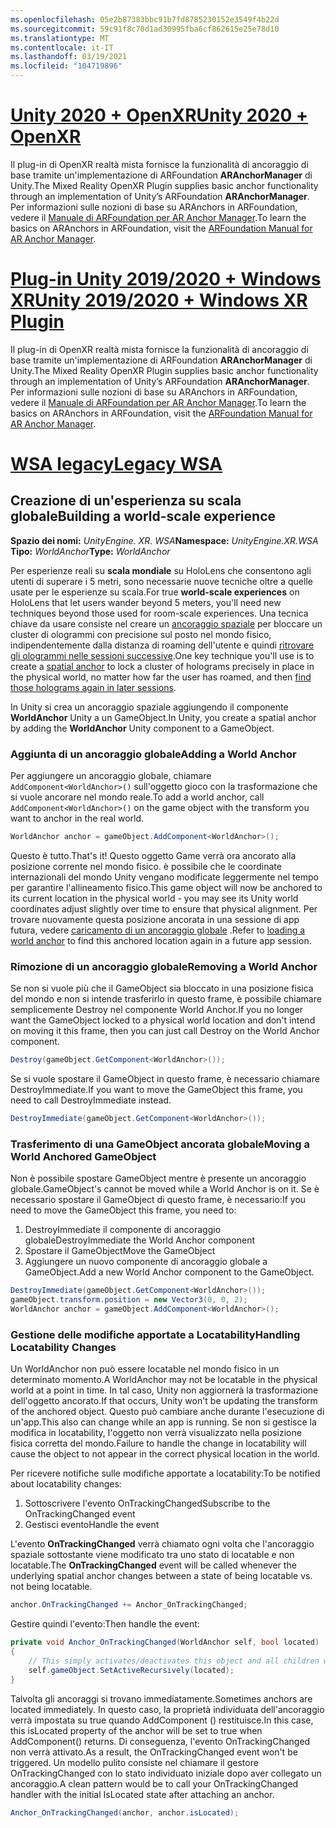 ```yaml
---
ms.openlocfilehash: 05e2b87383bbc91b7fd8785230152e3549f4b22d
ms.sourcegitcommit: 59c91f8c70d1ad30995fba6cf862615e25e78d10
ms.translationtype: MT
ms.contentlocale: it-IT
ms.lasthandoff: 03/19/2021
ms.locfileid: "104719896"
---
```

# <a name="unity-2020--openxr"></a>[<span data-ttu-id="be04b-101">Unity 2020 + OpenXR</span><span class="sxs-lookup"><span data-stu-id="be04b-101">Unity 2020 + OpenXR</span></span>](#tab/openxr)

<span data-ttu-id="be04b-102">Il plug-in di OpenXR realtà mista fornisce la funzionalità di ancoraggio di base tramite un'implementazione di ARFoundation **ARAnchorManager** di Unity.</span><span class="sxs-lookup"><span data-stu-id="be04b-102">The Mixed Reality OpenXR Plugin supplies basic anchor functionality through an implementation of Unity’s ARFoundation **ARAnchorManager**.</span></span> <span data-ttu-id="be04b-103">Per informazioni sulle nozioni di base su ARAnchors in ARFoundation, vedere il [Manuale di ARFoundation per AR Anchor Manager](https://docs.unity3d.com/Packages/com.unity.xr.arfoundation@4.1/manual/anchor-manager.html).</span><span class="sxs-lookup"><span data-stu-id="be04b-103">To learn the basics on ARAnchors in ARFoundation, visit the [ARFoundation Manual for AR Anchor Manager](https://docs.unity3d.com/Packages/com.unity.xr.arfoundation@4.1/manual/anchor-manager.html).</span></span> 

# <a name="unity-20192020--windows-xr-plugin"></a>[<span data-ttu-id="be04b-104">Plug-in Unity 2019/2020 + Windows XR</span><span class="sxs-lookup"><span data-stu-id="be04b-104">Unity 2019/2020 + Windows XR Plugin</span></span>](#tab/winxr)

<span data-ttu-id="be04b-105">Il plug-in di OpenXR realtà mista fornisce la funzionalità di ancoraggio di base tramite un'implementazione di ARFoundation **ARAnchorManager** di Unity.</span><span class="sxs-lookup"><span data-stu-id="be04b-105">The Mixed Reality OpenXR Plugin supplies basic anchor functionality through an implementation of Unity’s ARFoundation **ARAnchorManager**.</span></span> <span data-ttu-id="be04b-106">Per informazioni sulle nozioni di base su ARAnchors in ARFoundation, vedere il [Manuale di ARFoundation per AR Anchor Manager](https://docs.unity3d.com/Packages/com.unity.xr.arfoundation@4.1/manual/anchor-manager.html).</span><span class="sxs-lookup"><span data-stu-id="be04b-106">To learn the basics on ARAnchors in ARFoundation, visit the [ARFoundation Manual for AR Anchor Manager](https://docs.unity3d.com/Packages/com.unity.xr.arfoundation@4.1/manual/anchor-manager.html).</span></span>

# <a name="legacy-wsa"></a>[<span data-ttu-id="be04b-107">WSA legacy</span><span class="sxs-lookup"><span data-stu-id="be04b-107">Legacy WSA</span></span>](#tab/wsa)

## <a name="building-a-world-scale-experience"></a><span data-ttu-id="be04b-108">Creazione di un'esperienza su scala globale</span><span class="sxs-lookup"><span data-stu-id="be04b-108">Building a world-scale experience</span></span>

<span data-ttu-id="be04b-109">**Spazio dei nomi:** *UnityEngine. XR. WSA*</span><span class="sxs-lookup"><span data-stu-id="be04b-109">**Namespace:** *UnityEngine.XR.WSA*</span></span><br>
<span data-ttu-id="be04b-110">**Tipo:** *WorldAnchor*</span><span class="sxs-lookup"><span data-stu-id="be04b-110">**Type:** *WorldAnchor*</span></span>

<span data-ttu-id="be04b-111">Per esperienze reali su **scala mondiale** su HoloLens che consentono agli utenti di superare i 5 metri, sono necessarie nuove tecniche oltre a quelle usate per le esperienze su scala.</span><span class="sxs-lookup"><span data-stu-id="be04b-111">For true **world-scale experiences** on HoloLens that let users wander beyond 5 meters, you'll need new techniques beyond those used for room-scale experiences.</span></span> <span data-ttu-id="be04b-112">Una tecnica chiave da usare consiste nel creare un [ancoraggio spaziale](../../../design/coordinate-systems.md#spatial-anchors) per bloccare un cluster di ologrammi con precisione sul posto nel mondo fisico, indipendentemente dalla distanza di roaming dell'utente e quindi [ritrovare gli ologrammi nelle sessioni successive](../../../design/coordinate-systems.md#spatial-anchor-persistence).</span><span class="sxs-lookup"><span data-stu-id="be04b-112">One key technique you'll use is to create a [spatial anchor](../../../design/coordinate-systems.md#spatial-anchors) to lock a cluster of holograms precisely in place in the physical world, no matter how far the user has roamed, and then [find those holograms again in later sessions](../../../design/coordinate-systems.md#spatial-anchor-persistence).</span></span>

<span data-ttu-id="be04b-113">In Unity si crea un ancoraggio spaziale aggiungendo il componente **WorldAnchor** Unity a un GameObject.</span><span class="sxs-lookup"><span data-stu-id="be04b-113">In Unity, you create a spatial anchor by adding the **WorldAnchor** Unity component to a GameObject.</span></span>

### <a name="adding-a-world-anchor"></a><span data-ttu-id="be04b-114">Aggiunta di un ancoraggio globale</span><span class="sxs-lookup"><span data-stu-id="be04b-114">Adding a World Anchor</span></span>

<span data-ttu-id="be04b-115">Per aggiungere un ancoraggio globale, chiamare `AddComponent<WorldAnchor>()` sull'oggetto gioco con la trasformazione che si vuole ancorare nel mondo reale.</span><span class="sxs-lookup"><span data-stu-id="be04b-115">To add a world anchor, call `AddComponent<WorldAnchor>()` on the game object with the transform you want to anchor in the real world.</span></span>

```cs
WorldAnchor anchor = gameObject.AddComponent<WorldAnchor>();
```

<span data-ttu-id="be04b-116">Questo è tutto.</span><span class="sxs-lookup"><span data-stu-id="be04b-116">That's it!</span></span> <span data-ttu-id="be04b-117">Questo oggetto Game verrà ora ancorato alla posizione corrente nel mondo fisico. è possibile che le coordinate internazionali del mondo Unity vengano modificate leggermente nel tempo per garantire l'allineamento fisico.</span><span class="sxs-lookup"><span data-stu-id="be04b-117">This game object will now be anchored to its current location in the physical world - you may see its Unity world coordinates adjust slightly over time to ensure that physical alignment.</span></span> <span data-ttu-id="be04b-118">Per trovare nuovamente questa posizione ancorata in una sessione di app futura, vedere [caricamento di un ancoraggio globale](#loading-a-worldanchor) .</span><span class="sxs-lookup"><span data-stu-id="be04b-118">Refer to [loading a world anchor](#loading-a-worldanchor) to find this anchored location again in a future app session.</span></span>

### <a name="removing-a-world-anchor"></a><span data-ttu-id="be04b-119">Rimozione di un ancoraggio globale</span><span class="sxs-lookup"><span data-stu-id="be04b-119">Removing a World Anchor</span></span>

<span data-ttu-id="be04b-120">Se non si vuole più che il GameObject sia bloccato in una posizione fisica del mondo e non si intende trasferirlo in questo frame, è possibile chiamare semplicemente Destroy nel componente World Anchor.</span><span class="sxs-lookup"><span data-stu-id="be04b-120">If you no longer want the GameObject locked to a physical world location and don't intend on moving it this frame, then you can just call Destroy on the World Anchor component.</span></span>

```cs
Destroy(gameObject.GetComponent<WorldAnchor>());
```

<span data-ttu-id="be04b-121">Se si vuole spostare il GameObject in questo frame, è necessario chiamare DestroyImmediate.</span><span class="sxs-lookup"><span data-stu-id="be04b-121">If you want to move the GameObject this frame, you need to call DestroyImmediate instead.</span></span>

```cs
DestroyImmediate(gameObject.GetComponent<WorldAnchor>());
```

### <a name="moving-a-world-anchored-gameobject"></a><span data-ttu-id="be04b-122">Trasferimento di una GameObject ancorata globale</span><span class="sxs-lookup"><span data-stu-id="be04b-122">Moving a World Anchored GameObject</span></span>

<span data-ttu-id="be04b-123">Non è possibile spostare GameObject mentre è presente un ancoraggio globale.</span><span class="sxs-lookup"><span data-stu-id="be04b-123">GameObject's cannot be moved while a World Anchor is on it.</span></span> <span data-ttu-id="be04b-124">Se è necessario spostare il GameObject di questo frame, è necessario:</span><span class="sxs-lookup"><span data-stu-id="be04b-124">If you need to move the GameObject this frame, you need to:</span></span>

1. <span data-ttu-id="be04b-125">DestroyImmediate il componente di ancoraggio globale</span><span class="sxs-lookup"><span data-stu-id="be04b-125">DestroyImmediate the World Anchor component</span></span>
2. <span data-ttu-id="be04b-126">Spostare il GameObject</span><span class="sxs-lookup"><span data-stu-id="be04b-126">Move the GameObject</span></span>
3. <span data-ttu-id="be04b-127">Aggiungere un nuovo componente di ancoraggio globale a GameObject.</span><span class="sxs-lookup"><span data-stu-id="be04b-127">Add a new World Anchor component to the GameObject.</span></span>

```cs
DestroyImmediate(gameObject.GetComponent<WorldAnchor>());
gameObject.transform.position = new Vector3(0, 0, 2);
WorldAnchor anchor = gameObject.AddComponent<WorldAnchor>();
```

### <a name="handling-locatability-changes"></a><span data-ttu-id="be04b-128">Gestione delle modifiche apportate a Locatability</span><span class="sxs-lookup"><span data-stu-id="be04b-128">Handling Locatability Changes</span></span>

<span data-ttu-id="be04b-129">Un WorldAnchor non può essere locatable nel mondo fisico in un determinato momento.</span><span class="sxs-lookup"><span data-stu-id="be04b-129">A WorldAnchor may not be locatable in the physical world at a point in time.</span></span> <span data-ttu-id="be04b-130">In tal caso, Unity non aggiornerà la trasformazione dell'oggetto ancorato.</span><span class="sxs-lookup"><span data-stu-id="be04b-130">If that occurs, Unity won't be updating the transform of the anchored object.</span></span> <span data-ttu-id="be04b-131">Questo può cambiare anche durante l'esecuzione di un'app.</span><span class="sxs-lookup"><span data-stu-id="be04b-131">This also can change while an app is running.</span></span> <span data-ttu-id="be04b-132">Se non si gestisce la modifica in locatability, l'oggetto non verrà visualizzato nella posizione fisica corretta del mondo.</span><span class="sxs-lookup"><span data-stu-id="be04b-132">Failure to handle the change in locatability will cause the object to not appear in the correct physical location in the world.</span></span>

<span data-ttu-id="be04b-133">Per ricevere notifiche sulle modifiche apportate a locatability:</span><span class="sxs-lookup"><span data-stu-id="be04b-133">To be notified about locatability changes:</span></span>

1. <span data-ttu-id="be04b-134">Sottoscrivere l'evento OnTrackingChanged</span><span class="sxs-lookup"><span data-stu-id="be04b-134">Subscribe to the OnTrackingChanged event</span></span>
2. <span data-ttu-id="be04b-135">Gestisci evento</span><span class="sxs-lookup"><span data-stu-id="be04b-135">Handle the event</span></span>

<span data-ttu-id="be04b-136">L'evento **OnTrackingChanged** verrà chiamato ogni volta che l'ancoraggio spaziale sottostante viene modificato tra uno stato di locatable e non locatable.</span><span class="sxs-lookup"><span data-stu-id="be04b-136">The **OnTrackingChanged** event will be called whenever the underlying spatial anchor changes between a state of being locatable vs. not being locatable.</span></span>

```cs
anchor.OnTrackingChanged += Anchor_OnTrackingChanged;
```

<span data-ttu-id="be04b-137">Gestire quindi l'evento:</span><span class="sxs-lookup"><span data-stu-id="be04b-137">Then handle the event:</span></span>

```cs
private void Anchor_OnTrackingChanged(WorldAnchor self, bool located)
{
    // This simply activates/deactivates this object and all children when tracking changes
    self.gameObject.SetActiveRecursively(located);
}
```

<span data-ttu-id="be04b-138">Talvolta gli ancoraggi si trovano immediatamente.</span><span class="sxs-lookup"><span data-stu-id="be04b-138">Sometimes anchors are located immediately.</span></span> <span data-ttu-id="be04b-139">In questo caso, la proprietà individuata dell'ancoraggio verrà impostata su true quando AddComponent <WorldAnchor> () restituisce.</span><span class="sxs-lookup"><span data-stu-id="be04b-139">In this case, this isLocated property of the anchor will be set to true when AddComponent<WorldAnchor>() returns.</span></span> <span data-ttu-id="be04b-140">Di conseguenza, l'evento OnTrackingChanged non verrà attivato.</span><span class="sxs-lookup"><span data-stu-id="be04b-140">As a result, the OnTrackingChanged event won't be triggered.</span></span> <span data-ttu-id="be04b-141">Un modello pulito consiste nel chiamare il gestore OnTrackingChanged con lo stato individuato iniziale dopo aver collegato un ancoraggio.</span><span class="sxs-lookup"><span data-stu-id="be04b-141">A clean pattern would be to call your OnTrackingChanged handler with the initial IsLocated state after attaching an anchor.</span></span>

```cs
Anchor_OnTrackingChanged(anchor, anchor.isLocated);
```